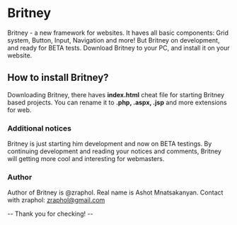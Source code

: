# Britney

Britney - a new framework for websites. It haves all basic components: Grid system, Button, Input, Navigation and more!
But Britney on development, and ready for BETA tests. Download Britney to your PC, and install it on your website.

## How to install Britney?

Downloading Britney, there haves **index.html** cheat file for starting Britney based projects. You can rename it to **.php, .aspx, .jsp** and more extensions for web.

### Additional notices

Britney is just starting him development and now on BETA testings. By continuing development and reading your notices and comments, Britney will getting more cool and interesting for webmasters.

### Author

Author of Britney is @zraphol. Real name is Ashot Mnatsakanyan.
Contact with zraphol: zraphol@gmail.com

-- Thank you for checking! --
